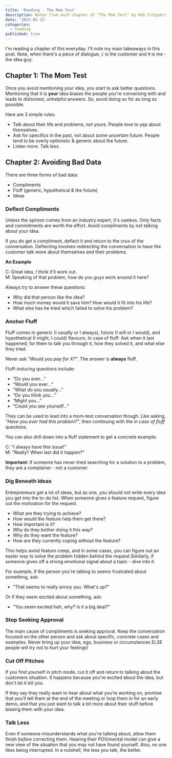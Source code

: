 ```yaml
---
title: 'Reading - The Mom Test'
description: Notes from each chapter of "The Mom Test" by Rob Fitzpatrick.
date: '2025-01-12'
categories:
  - reading
published: true
---
```


I'm reading a chapter of this everyday. I'll note my main takeaways in this post. Note, when there's a piece of dialogue, `C` is the customer and `M` is me - the idea guy.

## Chapter 1: The Mom Test

Once you avoid mentioning your idea, you start to ask better questions. Mentioning that it is **your** idea biases the people you're conversing with and leads to dishonest, unhelpful answers. So, avoid doing so for as long as possible.

Here are 3 simple rules:

- Talk about their life and problems, not yours. People love to yap about themselves.
- Ask for specifics in the past, not about some uncertain future. People tend to be overly optimistic & generic about the future.
- Listen more. Talk less.

## Chapter 2: Avoiding Bad Data

There are three forms of bad data:

- Compliments
- Fluff (generic, hypothetical & the future)
- Ideas

### Deflect Compliments

Unless the opinion comes from an industry expert, it's useless. Only facts and commitments are worth the effort. Avoid compliments by not talking about your idea.  

If you do get a compliment, deflect it and return to the crux of the conversation. Deflecting involves redirecting the conversation to have the customer talk more about themselves and their problems.

**An Example**

C: Great idea, I think it'll work out.  
M: Speaking of that problem, how do you guys work around it here?  

Always try to answer these questions:

- Why did that person like the idea?
- How much money would it save him? How would it fit into his life?
- What else has he tried which failed to solve his problem?

### Anchor Fluff

Fluff comes in generic (I usually or I always), future (I will or I would), and hypothetical (I might, I could) flavours. In case of fluff: Ask when it last happened, for them to talk you through it, how they solved it, and what else they tried.  

Never ask _"Would you pay for X?"_. The answer is **always** fluff.

Fluff-inducing questions include:

- “Do you ever…”
- “Would you ever…”
- “What do you usually…”
- “Do you think you…”
- “Might you…”
- “Could you see yourself…”

They can be used to lead into a mom-test conversation though. Like asking, _"Have you ever had this problem?"_, then continuing with the _in case of fluff_ questions.

You can also drill down into a fluff statement to get a concrete example:

C: "I always have this issue!"  
M: "Really? When last did it happen?"  

**Important**: If someone has never tried searching for a solution to a problem, they are a complainer - not a customer.

### Dig Beneath Ideas

Entrepreneurs get a lot of ideas, but as one, you should not write every idea you get into the to-do list. When someone gives a feature request, figure out the motivation for the request.

- What are they trying to achieve?
- How would the feature help them get there?
- How important is it?
- Why do they bother doing it this way?
- Why do they want the feature?
- How are they currently coping without the feature?

This helps avoid feature creep, and in some cases, you can figure out an easier way to solve the problem hidden behind the request.Similarly, if someone gives off a strong emotional signal about a topic - dive into it.

For example, if the person you're talking to seems frustrated about something, ask:

- "That seems to really annoy you. What's up?"

Or if they seem excited about something, ask:

- "You seem excited heh, why? Is it a big deal?"

### Stop Seeking Approval

The main cause of compliments is seeking approval. Keep the conversation focused on the other person and ask about specific, concrete cases and examples. Never bring up your idea, ego, business or circumstances ELSE people will try not to hurt your feelings!

### Cut Off Pitches

If you find yourself in pitch mode, cut it off and return to talking about the customers situation. It happens because you're excited about the idea, but don't let it kill you.

If they say they really want to hear about what you’re working on, promise that you’ll tell them at the end of the meeting or loop them in for an early demo, and that you just want to talk a bit more about their stuff before biasing them with your idea.

### Talk Less

Even if someone misunderstands what you're talking about, allow them finish _before_ correcting them. Hearing their POV/mental model can give a new view of the situation that you may not have found yourself. Also, no one likes being interrupted. In a nutshell, the less you talk, the better.

